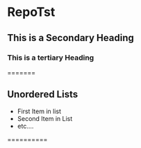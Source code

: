 RepoTst
=======
## This is a Secondary Heading
### This is a tertiary Heading
=======

## Unordered Lists
* First Item in list
* Second Item in List
* etc....

==========

